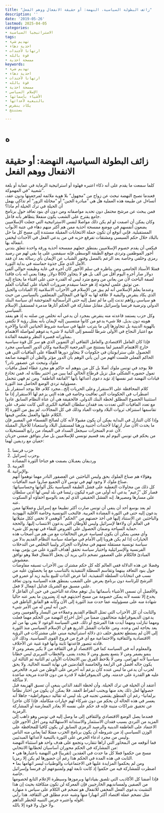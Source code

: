```yaml
---
title: "زائف البطولة السياسية، النهضة: أو حقيقة الانفعال ووهم الفعل"
description: ''
date: '2019-05-26'
lastmod: 2025-04-05
categories:
- الاستراتيجيا السياسية
tags:
- تهديم شيء
- احذية دهاء
- ارتهانا لأجندات
- قوة بالله
- ممسحة احذية
keywords:
- تهديم شيء
- احذية دهاء
- ارتهانا لأجندات
- قوة بالله
- ممسحة احذية
- الإسلام السياسي
- الأشياء بأسمائها
- بالتبعية لأعدائها
- يكاد ينقرض
- يستنتج

---
```

# **ه**

# **زائف البطولة السياسية، النهضة: أو حقيقة الانفعال ووهم الفعل**

كلما سمعت ما يقدم على أنه ذكاء اعتبره فهلوة أو استراتيجية الرماية في عماية أو بلغة شعبية “في المهموكة”.   
فعندما تصبح النهضة تبحث عن زواج من “مجهول” بلا هوية ملائمة لمرجعيتها ودون عقد، أتساءل عن طبيعة هذه العملية هل هي “مبادرة الجبن” أو “مخاتلة الزور” أم تذاكي يهمل أن الحيلة في ترك الحيلة أم ماذا؟   
فمن يبحث عن مرشح محتمل دون تحديد مواصفاته ومن دون أي بنود تعاقد حول برنامج جامع يقترح على الشعب يكون منفعلا يتظاهر بأنه فاعل.  
وكان يمكن أن اصمت لو لم يكن ذلك مواصلا لنفس الاستراتيجية التي جعلت الإسلاميين يضعون أنفسهم في موضع ممسحة احذية ممن هم أكثر منهم دهاء في عتبة الأبواب المستقبلية. فإني أتوقع أن تكون حملة الانتخابات المقبلة مستندة إلى مسح كل ما حل بالبلاد خلال حكم السبسي ومشتقات تفرقع حزبه في من يدعي الفعل في الأحداث ليخفي انفعاله بها.   
فيكفي أن يقدم خصوم الإسلاميين بمنطق جعلهم ممسحة أحذية ورقة واحدة تتعلق بتدني أجور الموظفين وتردي موقع الطبقة الوسطى فإنه سيقضي على ما بقي لهم من رصيد رمزي وخلقي وخاصة بعد الزعم بالفصل وفتور الشباب عن الإيمان بأي رسالة بعد أن فقد الأمل الذي مثّل جذوة حماسته في بداية الثورة.  
فمثلا الأستاذ الجامعي ومن يناظره في سلم الأجور كان أجره في غاية وظيفته حوالي ألفي دولار صار أجره اليوم أقل من ألف بل هو لا يتجاوز 800 دولار. وهذا يعني أنه بات فاقدا لصفة الباحث لأن من يعاني من وضع مترد ليس له القدرة حتى على اقتناء ما يحتاج إليه من توثيق علمي لبحوثه إذ هو حتما سيقدم ضرورات الحياة على كماليات العلم.  
وعندما يعلم الإسلامي أنه لم يبق من الإسلام في الأحزاب الاسلامية إلا العبادات والجيل الذي يكاد ينقرض والبقية لا علاقة لها به لأنها في المجالين المتعلقين بالسياسي من حيث هو سياسي رؤاهم تدنت إلى ما لم تصل إليه حتى الرأسمالية المتوحشة أي سياسة البنك الدولي وترضية فرنسا وإسرائيل مقابل مشاركة في الحكم آثارها مدمرة لمستقبل الإسلام السياسي.  
وكل حزب يستمد قاعدته منه ينقرض بمجرد أن يدعي أنه تخلص من صلته به إذ هو يفقد هويته دون بديل. فلا شيء يدعو من كانوا منتسبين إليه لإيمان بأنه يمثل رؤية لا تكتفي بالهوية الدينية بل تتجاوزها إلى ما يترتب عليها في سياسة شروط الحياتين الدنيا واٍلآخرة مع اعتبار النجاح في الأولى شرطا للسمو إلى الثانية لا شيء يدعوهم لمواصلة الاهتمام بمناوراته قصيرة النظر وعقيمة الفائدة.  
فإذا كان العامل الاقتصادي والعامل الثقافي أي التموين الذي هو سر كل قوة سياسية خارج الاهتمام المميز لما يستنتج من المرجعية الإسلامية وكان الدور السياسي مجرد الحصول على سترابونتان في حكومات لا يتجاوز دورها الغطاء على المافيات التي هي الحاكم الفعلي فلست أفهم من أين يأتي الوهم بأن الدور مؤثر والظن أن النهضة صانعة ملوك وتبحث عن عصفور نادر؟   
فلا يوجد في تونس ملوك أصلا بل كل من يتوهم أنه حاكم هو مجرد غطاء لعمل مافيات تمول حضوره الشكلي مثل نزيل قرطاج الحالي كما يبين من اختير بطانة له. فمن تخادع قيادات النهضة غير نفسها إذ تؤيد دعوى أعدائها بأنها “الفاتقة الناطقة” ومن ثم فهي تتحمل مسؤولية تردي الوضع الحاصل منذ الثورة.  
كلام المحافظة على الاستقرار وعلى الحريات إلخ…مجرد كلام. فلا يوجد استقرار بل اضطراب في الحكومات التي تعاقبت وخاصة في هذه التي يزعم لها الاستقرار إذا ما استثنينا الخضوع المطلق لخطة البنك الدولي. فالحقيقة هي أن عتاة النظام السابق عادوا مع تعدد المافيات التي تعددت بعد فقدان سلطان المافية الكبرى التي كانت تشرف على تقاسمها استنزاف ثروات البلاد وقوت العباد وذلك في كل المجالات. لم يبق من الثورة إلا الكلام عليها والعمل بعكس قيمها.   
وإذا كان التنازل في البداية يمكن أن يكون مقبولا لأنه كان لصالح القسماء في المصير فإن ما يحدث الأن صار ارتهانا لأجندات أجنبية ورهنا لمستقبل البلاد واستعبادا للأجيال المقبلة لأن عدم المنجزات سيجعل السداد في الميعاد من رابع المستحيلات.  
من يحكم في تونس اليوم لم يعد قسيم تونسي للإسلاميين بل صار بتوافق ضمني حزبان خفيان مع رديفين لهما:   
1. حزب فرنسا   
2. وحزب إسرائيل.   
ورديفان يعمـلان بصمت هو جناحا الثورة المضادة   
3. العربية   
4. والإيرانية.  
وهؤلاء هم صناع الملوك بحق وليس الباحثين عن العصفور النادر مهما توهموا أنهم صناع ملوك لا وجود لهم في تونس لأن الجميع صاروا عبيد المافيات.   
كل ذلك من محاولات التغطية على فشل الطبقة السياسية بكل ألوانها وحساسياتها: فصار كل “زُعيم” يدعي أنه أولى من غيره ليكون رئيسا في بلد ليس لها أدنى سلطان على مسارها ومصيرها. إنه الفشل الحقيقي الذي لم يعد بالوسع اخفاؤه أو السكوت عنه.  
لم يعد بوسع أحد أن ينفي أن تونس صارت أكثر تطبيعا مع إسرائيل وعملائها ممن يدعون إليه حتى في الثورة المضادة العربية. فالنخب التونسية وخاصة الأقلية اليهودية والباحثين عن الاستناد إليها في أخذ حصتهم من “الحكم” الوهمي لا تخفي ككل مثيلاتها في العالم أن ولاءها لإسرائيل وليس للأوطان التي يدعون الانتساب إليها. والحجة حماية السياحة وضمان الحصول على القروض للبقاء في تهديم كل شيء.  
وأي معنى يمكن أن يكون لسياسة عرض التحالفات مع من هم من أصحاب هذه الخيارات إذا لم يكن هروبا إلى الأمام في مواصلة سياسة النظام القديم بدلا من سياسة تونسية مستقلة تسهم في محاولات الجزائر وليبيا التخلص من التدخلات الفرنسية والإسرائيلية واختيار سياسة تحقق أهداف الثورة على من يؤمن بهذه المبادئ فالكلام على العصفور تضخم ذاتي يريد أن يجعل الانفعال فعلا وهو توافق مغشوش.  
وفضلا عن هذه الدلالة ففي العالم كله كل حكم مشترك بين الأحزاب تسبقه مفاوضات حول بنود التعاقد بينهما وتقاسم السطلة التنفيذية بالتناسب مع ما يحصلون عليه من نسب في انتخابات السلطة التنفيذية. أما عرض الذات للبيع بتأييد زيد أو عمرو في الترشح للرئاسة دون برنامج يعرض على الشعب بمنطق هذه السياسة ودون تعاقد علني مسبق مع الشريك فدليل انفعال لا فعل.   
والأفضل أن تسمى الأشياء بأسمائها بدل توهم مخادعة الناخبين في حين أن الفاعل لا يخدع إلا نفسه لأنه يمكن خصومة من مسح أحذيتهم فيه إذ يعتبرون ما يعبر عنه حاليا شهادة منه على مسؤوليته عما حدث منذ الثورة إلى الآن وكأنه هو الفاتق الناطق في حين أنه ليس له من الأمر شيء.  
والثابت أن كل الأحزاب التي تمثل النظام القديم وعملاءه من اليسار والقوميين ومن يدعون الديموقراطية متحالفون ضمنا من أجل اخراج النهضة من الحكم مهما فعلت ومهما تنازلت ومهما أيدت هذا المرشح أو ذلك. ففي السياسة الوعود لا يفي بها من لم يعد بحاجة لمن وعده. ومن علامات الفشل الذريع هو أن الإسلام السياسي منذ الثورة إلى الآن لم يستطع تحقيق حلف ذي دلالة استراتيجية مبني على مشتركات في الرؤية الاقتصادية والثقافية والاجتماعية مع أي فرع من فروع القوى السياسية. وذلك لأن قادته تتصور قاعدتها ثابتة وأنها قوة غنية عن الأحلاف.  
والمعلوم أنه في السياسة كما في الاقتصاد أو في الثقافة من لا يكبر يصغر ومن لا ينمو يضمر ومن لا يتسع يضيق ومن لا يتجدد يفنى. والخطاب التبريري ليس خطابا سياسيا لأنه انهزامي. ومن لا يلاحظ الفرق بين الانتخابات الأولى ثم الثانية ثم الثالثة لن يكون حاله أفضل في الرابعة والخامسة القادمتين في نهاية السنة الحالية. ولا يحق لحزب أن يدعي ما ليس عنده كأن يزعم أنه أحرص على الوطن من غيره. فالحرص عليه هو القدرة على خدمته. وفي الديموقراطية لا قدرة من دون قاعدة مريحة صاعدة لا متآكلة.  
أعتقد أن الحيلة في ترك الحيلة. وأن لحظة النقد الذاتي ينبغي أن تسبق الهزيمة قبل حصولها لعل ذلك يحد منها ويجنب انفراط العقد. فلا يمكن أن يكون من اختار نظاما برلمانيا- رغم أن المنطق يقتضي تجنبه في بلد ليس له تقاليد ديموقراطية- جاهلا أنه يعسر في هذه الحالة أن يحكم من دون شركاء لهم خيارات متكاملة. فإذا كان عاجزا عن تحقيق شراكات متينة فإنه قد حكم على نفسه ألا يغادر المعارضة أو المشاركة الرمزية.  
فعندما يصل الوضع الاقتصادي والثقافي إلى ما وصل إليه في تونس وهو ذاهب إلى المزيد من التردي بسبب فقدان الاستثمار والاستدانة الاستهلاكية ومن أجل الأجور فإن الاعتماد على العاطفة الدينية والرصيد الرمزي السابق لن يكون كافيا للمحافظة على الوزن السياسي إذ من شروطه أن يكون برنامج الحزب ممثلا لما يعاني منه الناس وليس من مجرد ادعاء الحرص على الثورة بالتبعية لأعدائها المبدئيين.  
فما أتوقعه من الـمحاور التي اراها تتقارب وتجمع على هدف واحد هو استثناء النهضة من المشاركة في الحكم محوران أساسيان لخطابها الانتخابي:  
• مسح من حكموا فعلا كل ما حدث في العقدين (تقريبا) في النهضة باعتبارها هي الثابت في هذه المدة في الحكم هذا رغم أن حضورها لم يكن إلا رمزيا.  
• ومن لم يحكموا المزايدة عليها في الاجتماعيات والوطنيات ليسر اتهامها بما اضطرت للمشاركة فيه من حكموا إذ كانت تابعة لهم ولمتبوعهم أي فرنسا وإسرائيل خاصة.  
فإذا أضفنا كل الأكاذيب التي تلصق بقياداتها وبرموزها وسيطرة الإعلام التابع لخصومها من الصفين ولمسانديهم الخارجيين فإن المعركة لن تكون متكافئة بحيث إن هذا التشبث بدعوى الفعل المخفي للانفعال هو تضخم في الكلام على سياس ة منهارة مثل تضخم عملة اقتصاد أكثر انهيارا منها وشبه عدم مطلق في الثقافة. هذا رأيي أقوله واعتبره جرس التنبيه للخطر الداهم.   
ولا حول ولا قوة إلا بالله.

###
